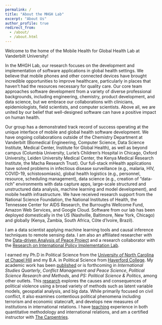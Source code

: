```yaml
---
permalink: /
title: "About the MHGH Lab"
excerpt: "About Us"
author_profile: true
redirect_from: 
  - /about/
  - /about.html
---
```


Welcome to the home of the Mobile Health for Global Health Lab at Vanderbilt University! 

In the MHGH Lab, our research focuses on the development and implementation of software applications in global health settings. We believe that mobile phones and other connected devices have brought incredible opportunities to improve healthcare, particularly in places that haven’t had the resources necessary for quality care. Our core team approaches software development from a variety of diverse professional backgrounds, including engineering, chemistry, product development, and data science, but we embrace our collaborations with clinicians, epidemiologists, field scientists, and computer scientists. Above all, we are united by our belief that well-designed software can have a positive impact on human health.

Our group has a demonstrated track record of success operating at the unique interface of mobile and global health software development. We have ongoing collaborations outside of the Chemistry Department at Vanderbilt (Biomedical Engineering, Computer Science, Data Science Institute, Medical Center, Institute for Global Health), as well as beyond campus (Columbia University, Lurie’s Children’s Hospital in Chicago, Oxford University, Leiden University Medical Center, the Kenya Medical Research Institute, the Macha Research Trust). Our full-stack mHealth applications have solved problems in infectious disease surveillance (e.g., malaria, HIV, COVID-19, schistosomiasis), global health logistics (e.g., personnel, resource, scheduling management), data science (e.g., creation of “data-rich” environments with data capture apps, large-scale structured and unstructured data analysis, machine learning and model development), and mobile health infrastructure. We have received research support from the National Science Foundation, the National Institutes of Health, the Tennessee Center for AIDS Research, the Burroughs Wellcome Fund, Amazon Web Services, and Google Cloud. Software from our lab has been deployed domestically in the US (Nashville, Baltimore, New York, Chicago) and globally (Kenya, Zambia, South Africa, Côte d’Ivoire, Brazil).


I am a data scientist applying machine learning tools and causal
inference techniques to remote sensing data. I am also an affiliated
researcher with the [Data-driven Analysis of Peace Project](https://dapp-lab.org)
and a research collaborator with the 
[Research on International Policy Implementation Lab](https://bridgingthegapproject.org/ripil).

I earned my Ph.D in Political Science from the
[University *of* North Carolina *at* Chapel Hill](https://www.unc.edu) and my
B.A. in Political Science from [Haverford College](https://www.haverford.edu).
My academic work has been [published](publications) or is forthcoming in
*International Studies Quarterly*, *Conflict Management and Peace Science*,
*Political Science Research and Methods*, and *PS: Political Science & Politics*,
among other outlets. This [research](research) explores the causes and
consequences of political violence using a broad variety of methods such as
latent variable models, geospatial analysis, and big data. While primarily
focused on civil conflict, it also examines contentious political phenomena
including terrorism and economic statecraft, and develops new measures of
institutions in international relations. I have [teaching](teaching) experience
in both quantitative methodology and international relations, and am a certified
instructor with [The Carpentries](https://carpentries.org).
